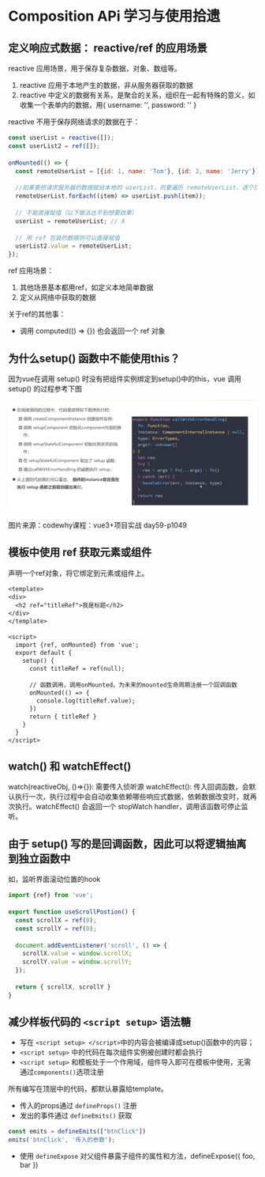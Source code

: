 # Composition APi 学习与使用拾遗

## 定义响应式数据： reactive/ref 的应用场景

reactive 应用场景，用于保存复杂数据，对象、数组等。

1. reactive 应用于本地产生的数据，非从服务器获取的数据
2. reactive 中定义的数据有关系，是聚合的关系，组织在一起有特殊的意义，如收集一个表单内的数据，用{ username: '', password: '' }

reactive 不用于保存网络请求的数据在于：

```js
const userList = reactive([]);
const userList2 = ref([]);

onMounted(() => {
  const remoteUserList = [{id: 1, name: 'Tom'}, {id: 2, name: 'Jerry'}];

  //如果要把请求服务器的数据赋给本地的 userList，则要遍历 remoteUserList，逐个加入
  remoteUserList.forEach((item) => userList.push(item));

  // 不能直接赋值（以下做法达不到想要效果）
  userList = remoteUserList; // X

  // 用 ref 包装的数据则可以直接赋值
  userList2.value = remoteUserList;
});
```

ref 应用场景：
1. 其他场景基本都用ref，如定义本地简单数据
2. 定义从网络中获取的数据

关于ref的其他事：

- 调用 computed(() => {}) 也会返回一个 ref 对象

## 为什么setup() 函数中不能使用this？

因为vue在调用 setup() 时没有把组件实例绑定到setup()中的this，vue 调用setup() 的过程参考下图

![setup-in-source-code](./images/setup-in-source-code.png)

图片来源：codewhy课程：vue3+项目实战 day59-p1049

## 模板中使用 ref 获取元素或组件

声明一个ref对象，将它绑定到元素或组件上。

```vue
<template>
<div>
  <h2 ref="titleRef">我是标题</h2>
</div>
</template>

<script>
  import {ref, onMounted} from 'vue';
  export default {
    setup() {
      const titleRef = ref(null);

      // 函数调用，调用onMounted，为未来的mounted生命周期注册一个回调函数
      onMounted(() => {
        console.log(titleRef.value);
      })
      return { titleRef }
    }
  }
</script>
```

## watch() 和 watchEffect()

watch(reactiveObj, ()=>{}): 需要传入侦听源
watchEffect(): 传入回调函数，会默认执行一次，执行过程中会自动收集依赖哪些响应式数据，依赖数据改变时，就再次执行。watchEffect() 会返回一个 stopWatch handler，调用该函数可停止监听。

## 由于 setup() 写的是回调函数，因此可以将逻辑抽离到独立函数中

如，监听界面滚动位置的hook

```js
import {ref} from 'vue';

export function useScrollPostion() {
  const scrollX = ref(0);
  const scrollY = ref(0);

  document.addEventListener('scroll', () => {
    scrollX.value = window.scrollX;
    scrollY.value = window.scrollY;
  });

  return { scrollX, scrollY }
}
```

## 减少样板代码的 `<script setup>` 语法糖

- 写在 `<script setup> </script>`中的内容会被编译成setup()函数中的内容；
- `<script setup>` 中的代码在每次组件实例被创建时都会执行
- `<script setup>` 和模板处于一个作用域，组件导入即可在模板中使用，无需通过`components()`选项注册

所有编写在顶层中的代码，都默认暴露给template。

- 传入的props通过 `defineProps()` 注册
- 发出的事件通过 `defineEmits()` 获取

```js
const emits = defineEmits(["btnClick"])
emits('btnClick', '传入的参数');
```

- 使用 `defineExpose` 对父组件暴露子组件的属性和方法，defineExpose({ foo, bar })
